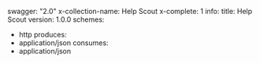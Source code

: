 swagger: "2.0"
x-collection-name: Help Scout
x-complete: 1
info:
  title: Help Scout
  version: 1.0.0
schemes:
- http
produces:
- application/json
consumes:
- application/json